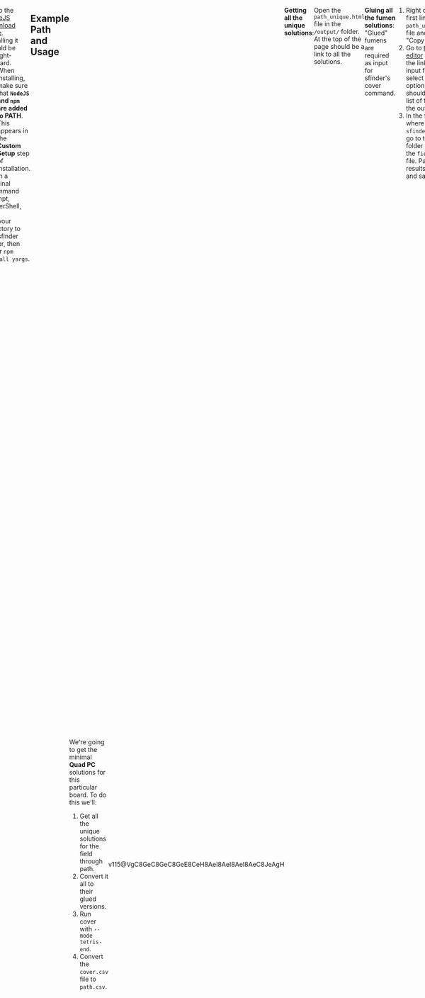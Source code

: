 ```yaml
---
title: "Cover-To-Path Script"
tags:
- Guide
- Sfinder Script
- Solution Finder
---
```

<meta name="description" content="Description, installation, and usage of Hillosanation's Cover-To-Path program." />
<style>
header{max-width: 700px; left: 50%; transform: translateX(-50%); padding: 0 2em;}
body{display: flex; justify-content: center;}
.singlePage{width: -webkit-fill-available; max-width: 700px;}
.minimal-graphic{
    display: flex;
    align-items: center;
    justify-content: center;
}
@media all and (max-width: 600px){
    .minimal-graphic{flex-direction: column;}
}
</style>

A demonstration of the use of [Hillosanation's](https://github.com/Hillosanation/) **Cover-to-Path Script**.
### Downloading
1. Download the [Cover-to-Path script](https://github.com/Hillosanation/cover-to-path/releases/tag/v0.1.1) and place it in the folder where `sfinder.jar` is.
2. Download the [unglueFumen script](https://github.com/Hillosanation/GluingFumens/releases/tag/v0.0.3) and place it in the folder where `sfinder.jar` is.

### Download NodeJS and a unglueFumen Dependency:
1. Go to the [NodeJS download page](https://nodejs.org/en/download/). Installing it should be straight-forward.
    - When installing, make sure that **`NodeJS` and `npm` are added to PATH**. This appears in the **Custom Setup** step of installation.
2. Open a terminal (Command Prompt, PowerShell, etc.)
3. Set your directory to the sfinder folder, then enter `npm install yargs`.
___
## Example Path and Usage
<div class="minimal-graphic" style="display: flex; align-items: center;">
    <div>
        <p>
            We're going to get the minimal <strong>Quad PC</strong> solutions for this particular board. To do this we'll:
            <ol>
                <li>Get all the unique solutions for the field through path.</li>
                <li>Convert it all to their glued versions.</li>
                <li>Run cover with <code>--mode tetris-end</code>.</li>
                <li>Convert the <code>cover.csv</code> file to <code>path.csv</code>.</li>
            </ol>
        </p>
    </div>
    <figfumen style="flex-shrink: 0" clipboard="false" height="9">v115@VgC8GeC8GeC8GeE8CeH8AeI8AeI8AeI8AeC8JeAgH</figfumen>
</div>

**Getting all the unique solutions**:
```{title="Example Path Command"}
Input:
java -jar sfinder.jar path -t v115@VgC8GeC8GeC8GeE8CeH8AeI8AeI8AeI8AeC8JeAgH -p *! -c 8

Output:
...
# Output file
Found path [unique] = 28
Found path [minimal] = 26
```
Open the `path_unique.html` file in the `/output/` folder. At the top of the page should be a link to all the solutions.

**Gluing all the fumen solutions**:<br>
"Glued" fumens are required as input for sfinder's cover command. 
1. Right click the first link in the `path_unique.html` file and select "Copy link".
2. Go to <a href="https://hsterts.github.io/Fumenities/">this fumen editor</a> and paste the link into the input field and select the "Glue" option. This should return a list of fumens in the output field.
3. In the folder where `sfinder.jar` is, go to the `/input/` folder and open the `field.txt` file. Paste the results in there and save it.

**Run cover with `--mode tetris-end`**:
```{title="Example Cover Command"}
java -jar sfinder.jar cover -p *! -m tetris-end
```
Since you don't specify the `--tetfu` parameter, the `field.txt` file is what's being used for this command. Use the same `-p` value as the path command from earlier. `-m tetris-end` makes it so that cover is only returned as successful if the last clear in the sequence is a quad or tetris line clear.

The result should show `OR = 72.46 % [3652/5040]`.

**Converting the `cover.csv` to `path.csv`**:
```{title="Example Cover-to-Path Command"}
py cover-to-path.py output/cover.csv
```
The resulting file should be in the `/output/` folder, named `cover_to_path.csv`.
